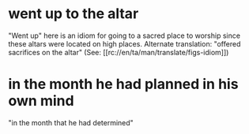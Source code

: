 # went up to the altar

"Went up" here is an idiom for going to a sacred place to worship since these altars were located on high places. Alternate translation: "offered sacrifices on the altar" (See: [[rc://en/ta/man/translate/figs-idiom]])

# in the month he had planned in his own mind

"in the month that he had determined"

